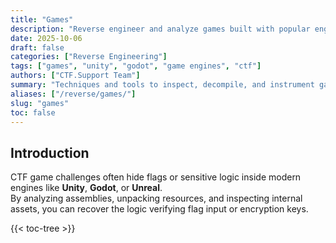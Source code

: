 ```yaml
---
title: "Games"
description: "Reverse engineer and analyze games built with popular engines to extract logic, assets, and hidden data in CTF challenges."
date: 2025-10-06
draft: false
categories: ["Reverse Engineering"]
tags: ["games", "unity", "godot", "game engines", "ctf"]
authors: ["CTF.Support Team"]
summary: "Techniques and tools to inspect, decompile, and instrument games built with engines like Unity and Godot in reverse engineering CTFs."
aliases: ["/reverse/games/"]
slug: "games"
toc: false
---
```


## Introduction

CTF game challenges often hide flags or sensitive logic inside modern engines like **Unity**, **Godot**, or **Unreal**.  
By analyzing assemblies, unpacking resources, and inspecting internal assets, you can recover the logic verifying flag input or encryption keys.

{{< toc-tree >}}
